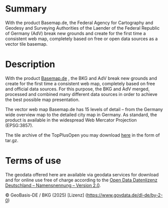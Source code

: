 # Summary
With the product Basemap.de, the Federal Agency for Cartography and Geodesy and Surveying Authorities of the Laender of the Federal Republic of Germany (AdV) break new grounds and create for the first time a consistent web map, completely based on free or open data sources as a vector tile basemap.

# Description
With the product [Basemap.de](https://gdz.bkg.bund.de/index.php/default/gdz-basemapde-vektor-gdz-basemapde-vektor.html) , the BKG and AdV break new grounds and create for the first time a consistent web map, completely based on free and official data sources. For this purpose, the BKG and AdV merged, processed and combined many different data sources in order to achieve the best possible map presentation.

The vector web map Basemap.de has 15 levels of detail – from the Germany wide overview map to the detailed city map in Germany. As standard, the product is available in the widespread Web Mercator Projection (EPSG:3857).

The tile archive of the TopPlusOpen you may download [here](https://daten.gdz.bkg.bund.de/produkte/basiskarten/basemapde_web_vektor/aktuell/) in the form of tar.gz.

# Terms of use
The geodata offered here are available via geodata services for download and for online use free of charge according to the [Open Data Datenlizenz Deutschland – Namensnennung – Version 2.0](https://www.govdata.de/dl-de/by-2-0).

© GeoBasis-DE / BKG (2025) [Lizenz] (https://www.govdata.de/dl-de/by-2-0)

